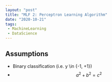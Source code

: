 ```yaml
---
layout: "post"
title: "MLF 2: Perceptron Learning Algorithm"
date: "2020-10-21"
tags:
 - MachineLearning
 - DataScience
---
```

## Assumptions
* Binary classification (i.e. y \in {-1, +1})
* $$a^2 + b^2 = c^2$$
 

